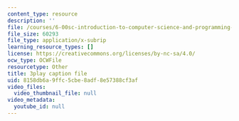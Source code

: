 ```yaml
---
content_type: resource
description: ''
file: /courses/6-00sc-introduction-to-computer-science-and-programming-spring-2011/8158db6a9ffc5cbe8adf8e57388cf3af_88fqFjfxgwI.vtt
file_size: 60293
file_type: application/x-subrip
learning_resource_types: []
license: https://creativecommons.org/licenses/by-nc-sa/4.0/
ocw_type: OCWFile
resourcetype: Other
title: 3play caption file
uid: 8158db6a-9ffc-5cbe-8adf-8e57388cf3af
video_files:
  video_thumbnail_file: null
video_metadata:
  youtube_id: null
---
```


